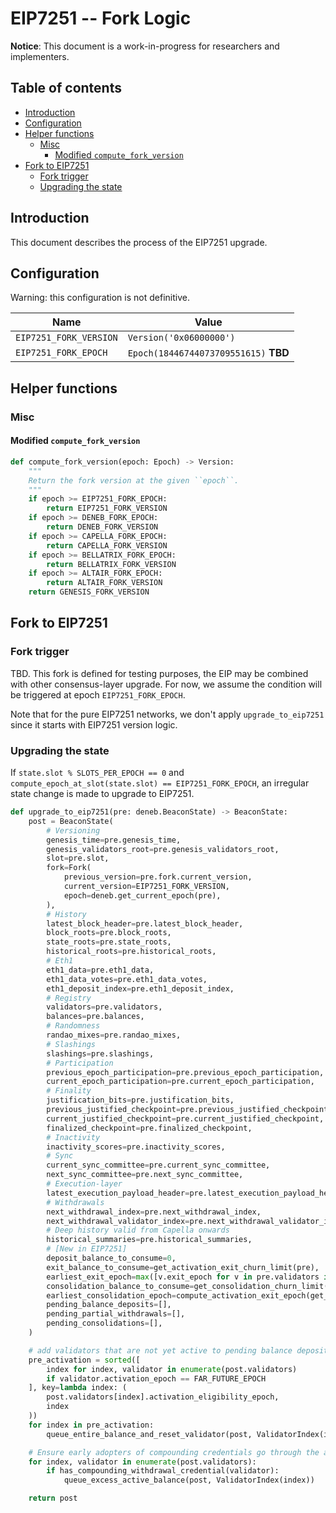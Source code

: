 # EIP7251 -- Fork Logic

**Notice**: This document is a work-in-progress for researchers and implementers.

## Table of contents

<!-- START doctoc generated TOC please keep comment here to allow auto update -->
<!-- DON'T EDIT THIS SECTION, INSTEAD RE-RUN doctoc TO UPDATE -->

- [Introduction](#introduction)
- [Configuration](#configuration)
- [Helper functions](#helper-functions)
  - [Misc](#misc)
    - [Modified `compute_fork_version`](#modified-compute_fork_version)
- [Fork to EIP7251](#fork-to-eip7251)
  - [Fork trigger](#fork-trigger)
  - [Upgrading the state](#upgrading-the-state)

<!-- END doctoc generated TOC please keep comment here to allow auto update -->

## Introduction

This document describes the process of the EIP7251 upgrade.

## Configuration

Warning: this configuration is not definitive.

| Name | Value |
| - | - |
| `EIP7251_FORK_VERSION` | `Version('0x06000000')` |
| `EIP7251_FORK_EPOCH` | `Epoch(18446744073709551615)` **TBD** |

## Helper functions

### Misc

#### Modified `compute_fork_version`

```python
def compute_fork_version(epoch: Epoch) -> Version:
    """
    Return the fork version at the given ``epoch``.
    """
    if epoch >= EIP7251_FORK_EPOCH:
        return EIP7251_FORK_VERSION
    if epoch >= DENEB_FORK_EPOCH:
        return DENEB_FORK_VERSION
    if epoch >= CAPELLA_FORK_EPOCH:
        return CAPELLA_FORK_VERSION
    if epoch >= BELLATRIX_FORK_EPOCH:
        return BELLATRIX_FORK_VERSION
    if epoch >= ALTAIR_FORK_EPOCH:
        return ALTAIR_FORK_VERSION
    return GENESIS_FORK_VERSION
```

## Fork to EIP7251

### Fork trigger

TBD. This fork is defined for testing purposes, the EIP may be combined with other consensus-layer upgrade.
For now, we assume the condition will be triggered at epoch `EIP7251_FORK_EPOCH`.

Note that for the pure EIP7251 networks, we don't apply `upgrade_to_eip7251` since it starts with EIP7251 version logic.

### Upgrading the state

If `state.slot % SLOTS_PER_EPOCH == 0` and `compute_epoch_at_slot(state.slot) == EIP7251_FORK_EPOCH`,
an irregular state change is made to upgrade to EIP7251.

```python
def upgrade_to_eip7251(pre: deneb.BeaconState) -> BeaconState:
    post = BeaconState(
        # Versioning
        genesis_time=pre.genesis_time,
        genesis_validators_root=pre.genesis_validators_root,
        slot=pre.slot,
        fork=Fork(
            previous_version=pre.fork.current_version,
            current_version=EIP7251_FORK_VERSION,
            epoch=deneb.get_current_epoch(pre),
        ),
        # History
        latest_block_header=pre.latest_block_header,
        block_roots=pre.block_roots,
        state_roots=pre.state_roots,
        historical_roots=pre.historical_roots,
        # Eth1
        eth1_data=pre.eth1_data,
        eth1_data_votes=pre.eth1_data_votes,
        eth1_deposit_index=pre.eth1_deposit_index,
        # Registry
        validators=pre.validators,
        balances=pre.balances,
        # Randomness
        randao_mixes=pre.randao_mixes,
        # Slashings
        slashings=pre.slashings,
        # Participation
        previous_epoch_participation=pre.previous_epoch_participation,
        current_epoch_participation=pre.current_epoch_participation,
        # Finality
        justification_bits=pre.justification_bits,
        previous_justified_checkpoint=pre.previous_justified_checkpoint,
        current_justified_checkpoint=pre.current_justified_checkpoint,
        finalized_checkpoint=pre.finalized_checkpoint,
        # Inactivity
        inactivity_scores=pre.inactivity_scores,
        # Sync
        current_sync_committee=pre.current_sync_committee,
        next_sync_committee=pre.next_sync_committee,
        # Execution-layer
        latest_execution_payload_header=pre.latest_execution_payload_header,
        # Withdrawals
        next_withdrawal_index=pre.next_withdrawal_index,
        next_withdrawal_validator_index=pre.next_withdrawal_validator_index,
        # Deep history valid from Capella onwards
        historical_summaries=pre.historical_summaries,
        # [New in EIP7251] 
        deposit_balance_to_consume=0,
        exit_balance_to_consume=get_activation_exit_churn_limit(pre),
        earliest_exit_epoch=max([v.exit_epoch for v in pre.validators if v.exit_epoch != FAR_FUTURE_EPOCH]) + 1,
        consolidation_balance_to_consume=get_consolidation_churn_limit(pre),
        earliest_consolidation_epoch=compute_activation_exit_epoch(get_current_epoch(pre)),
        pending_balance_deposits=[],
        pending_partial_withdrawals=[],
        pending_consolidations=[],
    )

    # add validators that are not yet active to pending balance deposits
    pre_activation = sorted([
        index for index, validator in enumerate(post.validators)
        if validator.activation_epoch == FAR_FUTURE_EPOCH
    ], key=lambda index: (
        post.validators[index].activation_eligibility_epoch,
        index
    ))
    for index in pre_activation:
        queue_entire_balance_and_reset_validator(post, ValidatorIndex(index))

    # Ensure early adopters of compounding credentials go through the activation churn
    for index, validator in enumerate(post.validators):
        if has_compounding_withdrawal_credential(validator):
            queue_excess_active_balance(post, ValidatorIndex(index))

    return post
```
